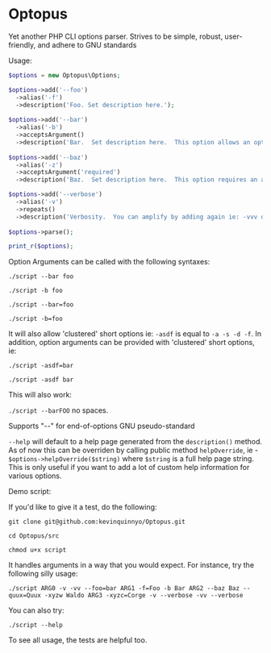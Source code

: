 Optopus
=======

Yet another PHP CLI options parser.  Strives to be simple, robust, user-friendly, and adhere to GNU standards

Usage:

```php
$options = new Optopus\Options;

$options->add('--foo')
  ->alias('-f')
  ->description('Foo. Set description here.');
  
$options->add('--bar')
  ->alias('-b')
  ->acceptsArgument()
  ->description('Bar.  Set description here.  This option allows an optional argument.');
  
$options->add('--baz')
  ->alias('-z')
  ->acceptsArgument('required')
  ->description('Baz.  Set description here.  This option requires an additional argument.');

$options->add('--verbose')
  ->alias('-v')
  ->repeats()
  ->description('Verbosity.  You can amplify by adding again ie: -vvv or -v -v or --verbose --verbose');
  
$options->parse();

print_r($options);
```

Option Arguments can be called with the following syntaxes:

`./script --bar foo`

`./script -b foo`

`./script --bar=foo`

`./script -b=foo`

It will also allow 'clustered' short options ie: `-asdf` is equal to `-a -s -d -f`.  In addition, option arguments can be provided with 'clustered' short options, ie:

`./script -asdf=bar`

`./script -asdf bar`


This will also work:

`./script --barFOO` no spaces.


Supports "--" for end-of-options GNU pseudo-standard

`--help` will default to a help page generated from the `description()` method.  As of now this can be overriden by calling public method `helpOverride`, ie - `$options->helpOverride($string)` where `$string` is a full help page string.  This is only useful if you want to add a lot of custom help information for various options.


Demo script:

If you'd like to give it a test, do the following:

`git clone git@github.com:kevinquinnyo/Optopus.git`

`cd Optopus/src`

`chmod u+x script`

It handles arguments in a way that you would expect.  For instance, try the following silly usage:

`./script ARG0 -v -vv --foo=bar ARG1 -f=Foo -b Bar ARG2 --baz Baz --quux=Quux -xyzw Waldo ARG3 -xyzc=Corge -v --verbose -vv --verbose`

You can also try:

`./script --help`

To see all usage, the tests are helpful too.


